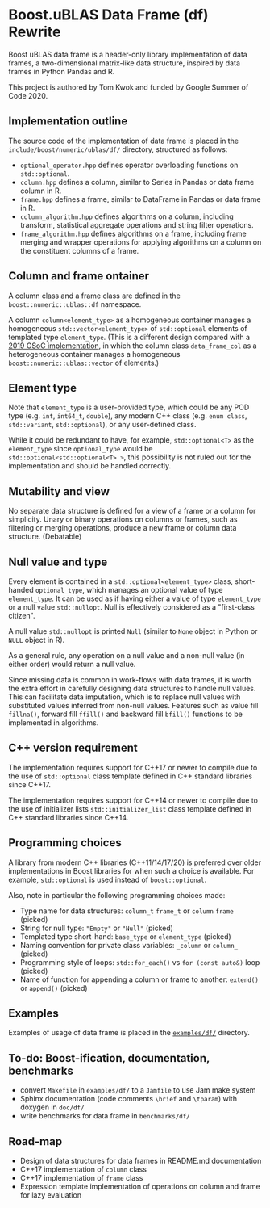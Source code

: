 # Boost.uBLAS Data Frame (df) Rewrite

Boost uBLAS data frame is a header-only library implementation of data frames, a two-dimensional matrix-like data structure, inspired by data frames in Python Pandas and R.

This project is authored by Tom Kwok and funded by Google Summer of Code 2020.

## Implementation outline

The source code of the implementation of data frame is placed in the `include/boost/numeric/ublas/df/` directory, structured as follows:
* `optional_operator.hpp` defines operator overloading functions on `std::optional`.
* `column.hpp` defines a column, similar to Series in Pandas or data frame column in R.
* `frame.hpp` defines a frame, similar to DataFrame in Pandas or data frame in R.
* `column_algorithm.hpp` defines algorithms on a column, including transform, statistical aggregate operations and string filter operations.
* `frame_algorithm.hpp` defines algorithms on a frame, including frame merging and wrapper operations for applying algorithms on a column on the constituent columns of a frame.

## Column and frame ontainer

A column class and a frame class are defined in the `boost::numeric::ublas::df` namespace.

A column `column<element_type>` as a homogeneous container manages a homogeneous `std::vector<element_type>` of `std::optional` elements of templated type `element_type`. (This is a different design compared with a [2019 GSoC implementation](https://github.com/BoostGSoC19/data_frame), in which the column class `data_frame_col` as a heterogeneous container manages a homogeneous `boost::numeric::ublas::vector` of elements.)

## Element type

Note that `element_type` is a user-provided type, which could be any POD type (e.g. `int`, `int64_t`, `double`), any modern C++ class (e.g. `enum class`, `std::variant`, `std::optional`), or any user-defined class.

While it could be redundant to have, for example, `std::optional<T>` as the `element_type` since `optional_type` would be `std::optional<std::optional<T> >`, this possibility is not ruled out for the implementation and should be handled correctly.

## Mutability and view

No separate data structure is defined for a view of a frame or a column for simplicity. Unary or binary operations on columns or frames, such as filtering or merging operations, produce a new frame or column data structure. (Debatable)

## Null value and type

Every element is contained in a `std::optional<element_type>` class, short-handed `optional_type`, which manages an optional value of type `element_type`. It can be used as if having either a value of type `element_type` or a null value `std::nullopt`. Null is effectively considered as a "first-class citizen".

A null value `std::nullopt` is printed `Null` (similar to `None` object in Python or `NULL` object in R).

As a general rule, any operation on a null value and a non-null value (in either order) would return a null value.

Since missing data is common in work-flows with data frames, it is worth the extra effort in carefully designing data structures to handle null values. This can facilitate data imputation, which is to replace null values with substituted values inferred from non-null values. Features such as value fill `fillna()`, forward fill `ffill()` and backward fill `bfill()` functions to be implemented in algorithms.

## C++ version requirement

The implementation requires support for C++17 or newer to compile due to the use of `std::optional` class template defined in C++ standard libraries since C++17.

The implementation requires support for C++14 or newer to compile due to the use of initializer lists `std::initializer_list` class template defined in C++ standard libraries since C++14.

## Programming choices

A library from modern C++ libraries (C++11/14/17/20) is preferred over older implementations in Boost libraries for when such a choice is available. For example, `std::optional` is used instead of `boost::optional`.

Also, note in particular the following programming choices made:

* Type name for data structures: `column_t` `frame_t` or `column` `frame` (picked)
* String for null type: `"Empty"` or `"Null"` (picked)
* Templated type short-hand: `base_type` or `element_type` (picked)
* Naming convention for private class variables: `_column` or `column_` (picked)
* Programming style of loops: `std::for_each()` vs `for (const auto&)` loop (picked) 
* Name of function for appending a column or frame to another: `extend()` or `append()` (picked)

## Examples

Examples of usage of data frame is placed in the [`examples/df/`](../../../../../examples/df/) directory.

## To-do: Boost-ification, documentation, benchmarks

* convert `Makefile` in `examples/df/` to a `Jamfile` to use Jam make system
* Sphinx documentation (code comments `\brief` and `\tparam`) with doxygen in `doc/df/`
* write benchmarks for data frame in `benchmarks/df/`

## Road-map

* Design of data structures for data frames in README.md documentation
* C++17 implementation of `column` class
* C++17 implementation of `frame` class
* Expression template implementation of operations on column and frame for lazy evaluation
